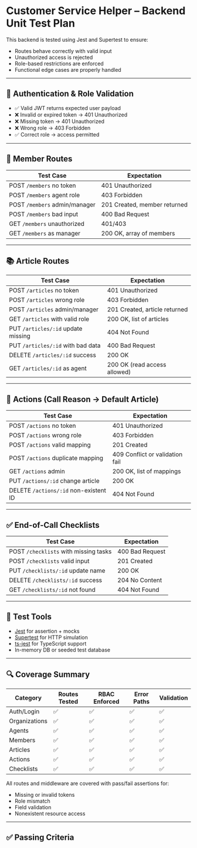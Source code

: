 # Customer Service Helper – Backend Unit Test Plan

This backend is tested using Jest and Supertest to ensure:
- Routes behave correctly with valid input
- Unauthorized access is rejected
- Role-based restrictions are enforced
- Functional edge cases are properly handled

---

## 🔐 Authentication & Role Validation

- ✅ Valid JWT returns expected user payload
- ❌ Invalid or expired token → 401 Unauthorized
- ❌ Missing token → 401 Unauthorized
- ❌ Wrong role → 403 Forbidden
- ✅ Correct role → access permitted

---

## 👥 Member Routes

| Test Case                         | Expectation                       |
|----------------------------------|-----------------------------------|
| POST `/members` no token         | 401 Unauthorized                  |
| POST `/members` agent role       | 403 Forbidden                     |
| POST `/members` admin/manager    | 201 Created, member returned      |
| POST `/members` bad input        | 400 Bad Request                   |
| GET `/members` unauthorized      | 401/403                           |
| GET `/members` as manager        | 200 OK, array of members          |

---

## 📚 Article Routes

| Test Case                             | Expectation                       |
|--------------------------------------|-----------------------------------|
| POST `/articles` no token            | 401 Unauthorized                  |
| POST `/articles` wrong role          | 403 Forbidden                     |
| POST `/articles` admin/manager       | 201 Created, article returned     |
| GET `/articles` with valid role      | 200 OK, list of articles          |
| PUT `/articles/:id` update missing   | 404 Not Found                     |
| PUT `/articles/:id` with bad data    | 400 Bad Request                   |
| DELETE `/articles/:id` success       | 200 OK                            |
| GET `/articles/:id` as agent         | 200 OK (read access allowed)      |

---

## 🔁 Actions (Call Reason → Default Article)

| Test Case                                 | Expectation                       |
|------------------------------------------|-----------------------------------|
| POST `/actions` no token                 | 401 Unauthorized                  |
| POST `/actions` wrong role               | 403 Forbidden                     |
| POST `/actions` valid mapping            | 201 Created                       |
| POST `/actions` duplicate mapping        | 409 Conflict or validation fail   |
| GET `/actions` admin                     | 200 OK, list of mappings          |
| PUT `/actions/:id` change article        | 200 OK                            |
| DELETE `/actions/:id` non-existent ID    | 404 Not Found                     |

---

## ✅ End-of-Call Checklists

| Test Case                               | Expectation                       |
|----------------------------------------|-----------------------------------|
| POST `/checklists` with missing tasks  | 400 Bad Request                   |
| POST `/checklists` valid input         | 201 Created                       |
| PUT `/checklists/:id` update name      | 200 OK                            |
| DELETE `/checklists/:id` success       | 204 No Content                    |
| GET `/checklists/:id` not found        | 404 Not Found                     |

---

## 🧪 Test Tools

- [Jest](https://jestjs.io/) for assertion + mocks
- [Supertest](https://www.npmjs.com/package/supertest) for HTTP simulation
- [ts-jest](https://github.com/kulshekhar/ts-jest) for TypeScript support
- In-memory DB or seeded test database

---

## 🔍 Coverage Summary

| Category         | Routes Tested | RBAC Enforced | Error Paths | Validation |
|------------------|---------------|----------------|-------------|------------|
| Auth/Login       | ✅             | ✅              | ✅           | ✅          |
| Organizations    | ✅             | ✅              | ✅           | ✅          |
| Agents           | ✅             | ✅              | ✅           | ✅          |
| Members          | ✅             | ✅              | ✅           | ✅          |
| Articles         | ✅             | ✅              | ✅           | ✅          |
| Actions          | ✅             | ✅              | ✅           | ✅          |
| Checklists       | ✅             | ✅              | ✅           | ✅          |

All routes and middleware are covered with pass/fail assertions for:
- Missing or invalid tokens
- Role mismatch
- Field validation
- Nonexistent resource access

---

## ✅ Passing Criteria